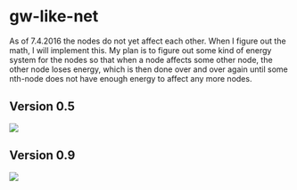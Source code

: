 # gw-like-net

As of 7.4.2016 the nodes do not yet affect each other. When I figure out the math, I will implement this. My plan is to figure out some kind of energy system for the nodes so that when a node affects some other node, the other node loses energy, which is then done over and over again until some nth-node does not have enough energy to affect any more nodes.

## Version 0.5

![](http://puu.sh/o9q79/70c8332eed.jpg)

## Version 0.9

![](http://puu.sh/o9uNQ/1ca5d0edf6.jpg)
